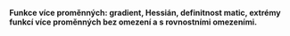 **Funkce více proměnných: gradient, Hessián, definitnost matic, extrémy funkcí více proměnných bez omezení a s rovnostními omezeními.**